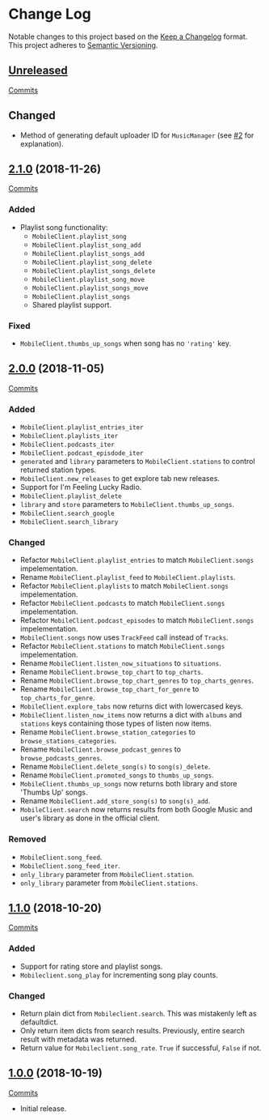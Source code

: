 # Change Log

Notable changes to this project based on the [Keep a Changelog](https://keepachangelog.com) format.
This project adheres to [Semantic Versioning](https://semver.org).


## [Unreleased](https://github.com/thebigmunch/google-music/tree/master)

[Commits](https://github.com/thebigmunch/google-music/compare/2.1.0...master)

## Changed

* Method of generating default uploader ID for ``MusicManager``
(see [#2](https://github.com/thebigmunch/google-music/issues/2) for explanation).


## [2.1.0](https://github.com/thebigmunch/google-music/releases/tag/2.1.0) (2018-11-26)

[Commits](https://github.com/thebigmunch/google-music/compare/2.0.0..2.1.0)

### Added

* Playlist song functionality:
	* ``MobileClient.playlist_song``
	* ``MobileClient.playlist_song_add``
	* ``MobileClient.playlist_songs_add``
	* ``MobileClient.playlist_song_delete``
	* ``MobileClient.playlist_songs_delete``
	* ``MobileClient.playlist_song_move``
	* ``MobileClient.playlist_songs_move``
	* ``MobileClient.playlist_songs``
	* Shared playlist support.

### Fixed

* ``MobileClient.thumbs_up_songs`` when song has no ``'rating'`` key.


## [2.0.0](https://github.com/thebigmunch/google-music/releases/tag/2.0.0) (2018-11-05)

[Commits](https://github.com/thebigmunch/google-music/compare/1.1.0...2.0.0)

### Added

* ``MobileClient.playlist_entries_iter``
* ``MobileClient.playlists_iter``
* ``MobileClient.podcasts_iter``
* ``MobileClient.podcast_episdode_iter``
* ``generated`` and ``library`` parameters to ``MobileClient.stations``
  to control returned station types.
* ``MobileClient.new_releases`` to get explore tab new releases.
* Support for I'm Feeling Lucky Radio.
* ``MobileClient.playlist_delete``
* ``library`` and ``store`` parameters to ``MobileClient.thumbs_up_songs``.
* ``MobileClient.search_google``
* ``MobileClient.search_library``

### Changed

* Refactor ``MobileClient.playlist_entries`` to match ``MobileClient.songs`` impelementation.
* Rename ``MobileClient.playlist_feed`` to ``MobileClient.playlists``.
* Refactor ``MobileClient.playlists`` to match ``MobileClient.songs`` impelementation.
* Refactor ``MobileClient.podcasts`` to match ``MobileClient.songs`` impelementation.
* Refactor ``MobileClient.podcast_episodes`` to match ``MobileClient.songs`` impelementation.
* ``MobileClient.songs`` now uses ``TrackFeed`` call instead of ``Tracks``.
* Refactor ``MobileClient.stations`` to match ``MobileClient.songs`` impelementation.
* Rename ``MobileClient.listen_now_situations`` to ``situations``.
* Rename ``MobileClient.browse_top_chart`` to ``top_charts``.
* Rename ``MobileClient.browse_top_chart_genres`` to ``top_charts_genres``.
* Rename ``MobileClient.browse_top_chart_for_genre`` to ``top_charts_for_genre``.
* ``MobileClient.explore_tabs`` now returns dict with lowercased keys.
* ``MobileClient.listen_now_items`` now returns a dict with ``albums`` and ``stations``
  keys containing those types of listen now items.
* Rename ``MobileClient.browse_station_categories`` to ``browse_stations_categories``.
* Rename ``MobileClient.browse_podcast_genres`` to ``browse_podcasts_genres``.
* Rename ``MobileClient.delete_song(s)`` to ``song(s)_delete``.
* Rename ``MobileClient.promoted_songs`` to ``thumbs_up_songs``.
* ``MobileClient.thumbs_up_songs`` now returns both
  library and store 'Thumbs Up' songs.
* Rename ``MobileClient.add_store_song(s)`` to ``song(s)_add``.
* ``MobileClient.search`` now returns results from both
  Google Music and user's library as done in the official client.

### Removed

* ``MobileClient.song_feed``.
* ``MobileClient.song_feed_iter``.
* ``only_library`` parameter from ``MobileClient.station``.
* ``only_library`` parameter from ``MobileClient.stations``.


## [1.1.0](https://github.com/thebigmunch/google-music/releases/tag/1.1.0) (2018-10-20)

[Commits](https://github.com/thebigmunch/google-music/compare/1.0.0...1.1.0)

### Added

* Support for rating store and playlist songs.
* ``Mobileclient.song_play`` for incrementing song play counts.

### Changed

* Return plain dict from ``Mobileclient.search``.
  This was mistakenly left as defaultdict.
* Only return item dicts from search results.
  Previously, entire search result with metadata was returned.
* Return value for ``Mobileclient.song_rate``.
  ``True`` if successful, ``False`` if not.


## [1.0.0](https://github.com/thebigmunch/google-music/releases/tag/1.0.0) (2018-10-19)

[Commits](https://github.com/thebigmunch/google-music/commit/b3924b728cb73b9d354e1ff4f520411fd8d1b987)

* Initial release.
